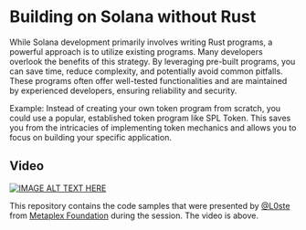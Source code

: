 # Building on Solana without Rust
While Solana development primarily involves writing Rust programs, a powerful approach is to utilize existing programs. Many developers overlook the benefits of this strategy. By leveraging pre-built programs, you can save time, reduce complexity, and potentially avoid common pitfalls. These programs often offer well-tested functionalities and are maintained by experienced developers, ensuring reliability and security.

Example: Instead of creating your own token program from scratch, you could use a popular, established token program like SPL Token. This saves you from the intricacies of implementing token mechanics and allows you to focus on building your specific application.

## Video
[![IMAGE ALT TEXT HERE](https://img.youtube.com/vi/xnD2GN_QrvM/0.jpg)](https://www.youtube.com/watch?v=xnD2GN_QrvM)

This repository contains the code samples that were presented by [@L0ste](https://github.com/L0STE) from [Metaplex Foundation](https://github.com/metaplex-foundation) during the session. The video is above.
